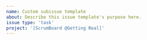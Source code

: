 ```yaml
---
name: Custom subissue template
about: Describe this issue template's purpose here.
issue type: 'task'
project: '[ScrumBoard @Getting Real]'
---
```


